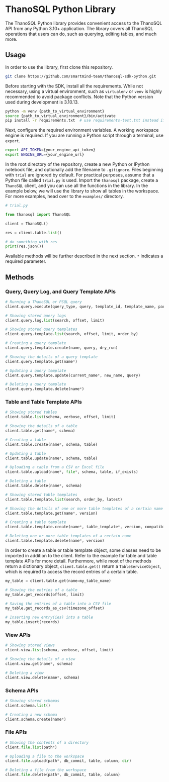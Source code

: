 # ThanoSQL Python Library

The ThanoSQL Python library provides convenient access to the ThanoSQL API from any Python 3.10+ application. The library covers all ThanoSQL operations that users can do, such as querying, editing tables, and much more.

## Usage

In order to use the library, first clone this repository.

```bash
git clone https://github.com/smartmind-team/thanosql-sdk-python.git
```

Before starting with the SDK, install all the requirements. While not necessary, using a virtual environment, such as `virtualenv` or `venv` is highly recommended to avoid package conflicts. Note that the Python version used during development is 3.10.13.

```bash
python -m venv {path_to_virtual_environment}
source {path_to_virtual_environment}/bin/activate
pip install -r requirements.txt  # use requirements-test.txt instead if you want to develop unit tests
```

Next, configure the required environment variables. A working workspace engine is required. If you are running a Python script through a terminal, use `export`.

```bash
export API_TOKEN={your_engine_api_token}
export ENGINE_URL={your_engine_url}
```

In the root directory of the repository, create a new Python or IPython notebook file, and optionally add the filename to `.gitignore`. Files beginning with `trial` are ignored by default. For practical purposes, assume that a Python file called `trial.py` is used. Import the `thanosql` package, create a `ThanoSQL` client, and you can use all the functions in the library. In the example below, we will use the library to show all tables in the workspace. For more examples, head over to the `examples/` directory.

```python
# trial.py

from thanosql import ThanoSQL

client = ThanoSQL()

res = client.table.list()

# do something with res
print(res.json())

```

Available methods will be further described in the next section. `*` indicates a required parameter.

## Methods

### Query, Query Log, and Query Template APIs

```python
# Running a ThanoSQL or PSQL query
client.query.execute(query_type, query, template_id, template_name, parameters, schema, table_name, overwrite, max_results)

# Showing stored query logs
client.query.log.list(search, offset, limit)

# Showing stored query templates
client.query.template.list(search, offset, limit, order_by)

# Creating a query template
client.query.template.create(name, query, dry_run)

# Showing the details of a query template
client.query.template.get(name*)

# Updating a query template
client.query.template.update(current_name*, new_name, query)

# Deleting a query template
client.query.template.delete(name*)
```

### Table and Table Template APIs

```python
# Showing stored tables
client.table.list(schema, verbose, offset, limit)

# Showing the details of a table
client.table.get(name*, schema)

# Creating a table
client.table.create(name*, schema, table)

# Updating a table
client.table.update(name*, schema, table)

# Uploading a table from a CSV or Excel file
client.table.upload(name*, file*, schema, table, if_exists)

# Deleting a table
client.table.delete(name*, schema)

# Showing stored table templates
client.table.template.list(search, order_by, latest)

# Showing the details of one or more table templates of a certain name
client.table.template.get(name*, version)

# Creating a table template
client.table.template.create(name*, table_template*, version, compatibility)

# Deleting one or more table templates of a certain name
client.table.template.delete(name*, version)
```

In order to create a table or table template object, some classes need to be imported in addition to the client. Refer to the example for table and table template APIs for more detail. Furthermore, while most of the methods return a dictionary object, `client.table.get()` return a `TableServiceObject`, which is required to access the record entries of a certain table.

```python
my_table = client.table.get(name=my_table_name)

# Showing the entries of a table
my_table.get_records(offset, limit)

# Saving the entries of a table into a CSV file
my_table.get_records_as_csv(timezone_offset)

# Inserting new entry(ies) into a table
my_table.insert(records)
```

### View APIs

```python
# Showing stored views
client.view.list(schema, verbose, offset, limit)

# Showing the details of a view
client.view.get(name*, schema)

# Deleting a view
client.view.delete(name*, schema)
```

### Schema APIs

```python
# Showing stored schemas
client.schema.list()

# Creating a new schema
client.schema.create(name*)
```

### File APIs

```python
# Showing the contents of a directory
client.file.list(path*)

# Uploading a file to the workspace
client.file.upload(path*, db_commit, table, column, dir)

# Deleting a file from the workspace
client.file.delete(path*, db_commit, table, column)
```
